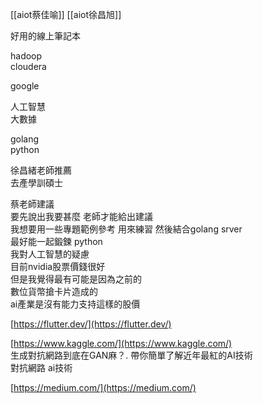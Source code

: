 [[aiot蔡佳喻]]
[[aiot徐昌旭]]

好用的線上筆記本  
  
hadoop  
cloudera  
  
google  
  
人工智慧  
大數據  
  
golang  
python  
  
徐昌緒老師推薦  
去產學訓碩士  
  
  
  
蔡老師建議  
要先說出我要甚麼 老師才能給出建議  
我想要用一些專題範例參考 用來練習 然後結合golang srver  
最好能一起鍛鍊 python  
我對人工智慧的疑慮  
目前nvidia股票價錢很好  
但是我覺得最有可能是因為之前的  
數位貨幣搶卡片造成的  
ai產業是沒有能力支持這樣的股價  
  
  
[https://flutter.dev/](https://flutter.dev/)  
  
[https://www.kaggle.com/](https://www.kaggle.com/)  
生成對抗網路到底在GAN麻？. 帶你簡單了解近年最紅的AI技術  
對抗網路 ai技術  
  
[https://medium.com/](https://medium.com/)